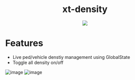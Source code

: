 <div align="center">
  <h1>xt-density</h1>
  <a href="https://dsc.gg/xtdev"> <img align="center" src="https://user-images.githubusercontent.com/101474430/233859688-2b3b9ecc-41c8-41a6-b2e3-a9f1aad473ee.gif"/></a><br>
</div>

# Features
- Live ped/vehicle denstiy management using GlobalState
- Toggle all density on/off

![image](https://github.com/xT-Development/xt-density/assets/101474430/76ff400b-1a85-4d4e-a008-7d6e638218c0)
![image](https://github.com/xT-Development/xt-density/assets/101474430/7c9401f9-fcec-4e89-bdf3-d116410447dd)
